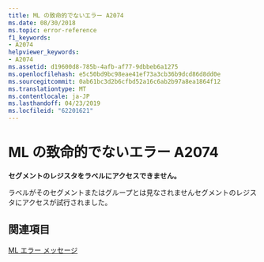 ```yaml
---
title: ML の致命的でないエラー A2074
ms.date: 08/30/2018
ms.topic: error-reference
f1_keywords:
- A2074
helpviewer_keywords:
- A2074
ms.assetid: d19600d8-785b-4afb-af77-9dbbeb6a1275
ms.openlocfilehash: e5c50bd9bc98eae41ef73a3cb36b9dcd86d8dd0e
ms.sourcegitcommit: 0ab61bc3d2b6cfbd52a16c6ab2b97a8ea1864f12
ms.translationtype: MT
ms.contentlocale: ja-JP
ms.lasthandoff: 04/23/2019
ms.locfileid: "62201621"
---
```

# <a name="ml-nonfatal-error-a2074"></a>ML の致命的でないエラー A2074

**セグメントのレジスタをラベルにアクセスできません。**

ラベルがそのセグメントまたはグループとは見なされませんセグメントのレジスタにアクセスが試行されました。

## <a name="see-also"></a>関連項目

[ML エラー メッセージ](../../assembler/masm/ml-error-messages.md)<br/>